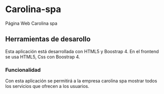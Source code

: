 # Carolina-spa

Página Web Carolina spa

## Herramientas de desarollo

Esta aplicación está desarrollada con HTML5 y Boostrap 4.
En el frontend se usa HTML5, Css con Boostrap 4.

### Funcionalidad
Con esta aplicación se permitirá a la empresa carolina spa mostrar todos los servicios que ofrecen a los usuarios.



